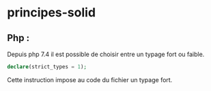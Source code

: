 # principes-solid



## Php :

Depuis php 7.4 il est possible de choisir entre un typage fort ou faible.
```php
declare(strict_types = 1);
```
Cette instruction impose au code du fichier un typage fort.
